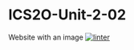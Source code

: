 # ICS2O-Unit-2-02
Website with an image
[![linter](https://github.com/Jumana-Amr/ICS2O-Unit-2-02/workflows/linter/badge.svg)](https://github.com/marketplace/actions/super-linter)
